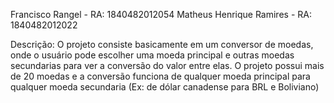 Francisco Rangel - RA: 1840482012054             Matheus Henrique Ramires - RA: 1840482012022



Descrição: O projeto consiste basicamente em um conversor de moedas, onde o usuário pode escolher uma moeda principal e outras moedas secundarias para ver a conversão do valor entre elas. O projeto possui mais de 20 moedas e a conversão funciona de qualquer moeda principal para qualquer moeda secundaria (Ex: de dólar canadense para BRL e Boliviano)
